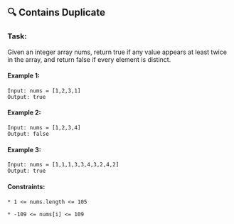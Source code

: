 ## :mag: Contains Duplicate 

### Task:
Given an integer array nums, return true if any value appears at least twice in the array, and return false if every element is distinct.

#### Example 1:
```
Input: nums = [1,2,3,1]
Output: true
```

#### Example 2:
```
Input: nums = [1,2,3,4]
Output: false
```

#### Example 3:
```
Input: nums = [1,1,1,3,3,4,3,2,4,2]
Output: true
```

#### Constraints:
```
* 1 <= nums.length <= 105
```
```
* -109 <= nums[i] <= 109
```

